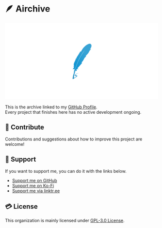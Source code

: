 # 🪶 Airchive
![Cover](https://raw.githubusercontent.com/airchive/.github/main/assets/images/cover.png)

This is the archive linked to my [GitHub Profile](https://github.com/Airscripts).  
Every project that finishes here has no active development ongoing.

## 🤝 Contribute
Contributions and suggestions about how to improve this project are welcome!

## 💚 Support
If you want to support me, you can do it with the links below.
- [Support me on GitHub](https://github.com/sponsors/Airscripts)
- [Support me on Ko-Fi](https://ko-fi.com/airscript)
- [Support me via linktr.ee](https://linktr.ee/airscript)

## 💳 License
This organization is mainly licensed under [GPL-3.0 License](https://www.gnu.org/licenses/gpl-3.0.en.html).  